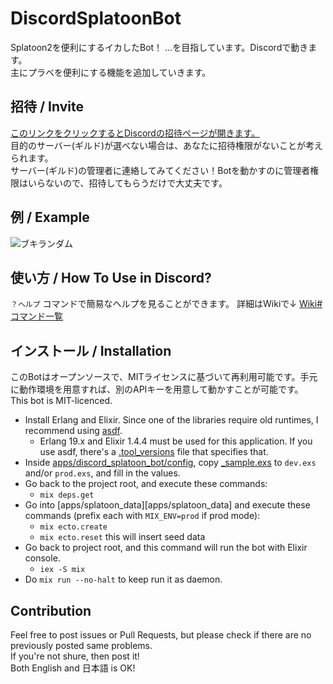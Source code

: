 # DiscordSplatoonBot

Splatoon2を便利にするイカしたBot！ …を目指しています。Discordで動きます。  
主にプラベを便利にする機能を追加していきます。

## 招待 / Invite
[このリンクをクリックするとDiscordの招待ページが開きます。](https://discordapp.com/oauth2/authorize?client_id=343587911540670474&scope=bot&permissions=36789312)  
目的のサーバー(ギルド)が選べない場合は、あなたに招待権限がないことが考えられます。  
サーバー(ギルド)の管理者に連絡してみてください！Botを動かすのに管理者権限はいらないので、招待してもらうだけで大丈夫です。

## 例 / Example
![ブキランダム](https://image.ibb.co/kA4vUv/Shutter_20170807_0001b.png)

## 使い方 / How To Use in Discord?
`？ヘルプ` コマンドで簡易なヘルプを見ることができます。
詳細はWikiで↓
[Wiki#コマンド一覧](https://github.com/ndac-todoroki/DiscordSplatoonBot/wiki/%E3%82%B3%E3%83%9E%E3%83%B3%E3%83%89---Commands)

## インストール / Installation

このBotはオープンソースで、MITライセンスに基づいて再利用可能です。手元に動作環境を用意すれば、別のAPIキーを用意して動かすことが可能です。  
This bot is MIT-licenced.

- Install Erlang and Elixir. Since one of the libraries require old runtimes, I recommend using [asdf](https://github.com/asdf-vm/asdf).
  - Erlang 19.x and Elixir 1.4.4 must be used for this application. If you use asdf, there's a [.tool_versions](.tool_versions) file that specifies that.
- Inside [apps/discord_splatoon_bot/config](apps/discord_splatoon_bot/config), copy [_sample.exs](apps/discord_splatoon_bot/config/_sample.exs) to `dev.exs` and/or `prod.exs`, and fill in the values.
- Go back to the project root, and execute these commands:
  - `mix deps.get`
 - Go into [apps/splatoon_data][apps/splatoon_data] and execute these commands (prefix each with `MIX_ENV=prod` if prod mode):
   - `mix ecto.create`
   - `mix ecto.reset`  this will insert seed data
 - Go back to project root, and this command will run the bot with Elixir console.
   - `iex -S mix`
 - Do `mix run --no-halt` to keep run it as daemon.
 
 ## Contribution
 
 Feel free to post issues or Pull Requests, but please check if there are no previously posted same problems.  
 If you're not shure, then post it!  
 Both English and 日本語 is OK!
